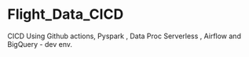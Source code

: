 # Flight_Data_CICD


CICD Using Github actions, Pyspark , Data Proc Serverless , Airflow and BigQuery - dev env.

